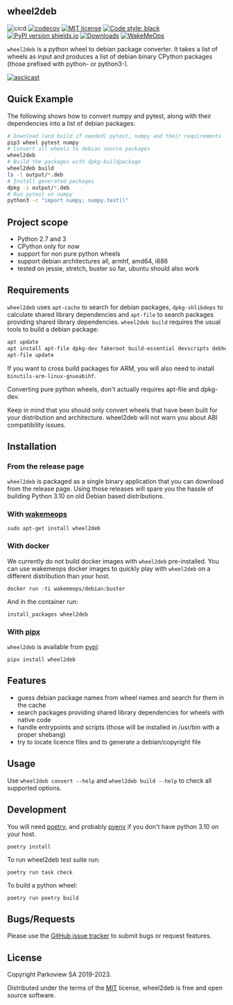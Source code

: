 ## wheel2deb

![cicd](https://github.com/upciti/wheel2deb/actions/workflows/cicd.yml/badge.svg)
[![codecov](https://codecov.io/gh/upciti/wheel2deb/branch/main/graph/badge.svg)](https://codecov.io/gh/upciti/wheel2deb)
[![MIT license](https://img.shields.io/badge/License-MIT-blue.svg)](https://lbesson.mit-license.org/)
[![Code style: black](https://img.shields.io/badge/code%20style-black-000000.svg)](https://github.com/ambv/black)
[![PyPI version shields.io](https://img.shields.io/pypi/v/wheel2deb.svg)](https://pypi.python.org/pypi/wheel2deb/)
[![Downloads](https://static.pepy.tech/personalized-badge/wheel2deb?period=total&units=international_system&left_color=blue&right_color=green&left_text=Downloads)](https://pepy.tech/project/wheel2deb)
[![WakeMeOps](https://docs.wakemeops.com/badges/wheel2deb.svg)](https://docs.wakemeops.com/packages/wheel2deb)

`wheel2deb` is a python wheel to debian package converter. It takes a list of wheels as input and produces a list of debian binary CPython packages (those prefixed with python- or python3-).

[![asciicast](https://asciinema.org/a/249779.svg)](https://asciinema.org/a/249779)

## Quick Example

The following shows how to convert numpy and pytest, along with their dependencies into a list of debian packages:

```sh
# Download (and build if needed) pytest, numpy and their requirements
pip3 wheel pytest numpy
# Convert all wheels to debian source packages
wheel2deb
# Build the packages with dpkg-buildpackage
wheel2deb build
ls -l output/*.deb
# Install generated packages
dpkg -i output/*.deb
# Run pytest on numpy
python3 -c "import numpy; numpy.test()"
```

## Project scope

- Python 2.7 and 3
- CPython only for now
- support for non pure python wheels
- support debian architectures all, armhf, amd64, i686
- tested on jessie, stretch, buster so far, ubuntu should also work

## Requirements

`wheel2deb` uses `apt-cache` to search for debian packages, `dpkg-shlibdeps` to calculate shared library dependencies and `apt-file` to search packages providing shared library dependencies. `wheel2deb build` requires the usual tools to build a debian package:

```sh
apt update
apt install apt-file dpkg-dev fakeroot build-essential devscripts debhelper
apt-file update
```

If you want to cross build packages for ARM, you will also need to install `binutils-arm-linux-gnueabihf`.

Converting pure python wheels, don't actually requires apt-file and dpkg-dev.

Keep in mind that you should only convert wheels that have been built for your distribution and architecture. wheel2deb will not warn you about ABI compatibility issues.

## Installation

### From the release page

`wheel2deb` is packaged as a single binary application that you can download from the release page. Using those releases will spare you the hassle of building Python 3.10 on old Debian based distributions.

### With [wakemeops](https://docs.wakemeops.com)

```shell
sudo apt-get install wheel2deb
```

### With docker

We currently do not build docker images with `wheel2deb` pre-installed. You can use wakemeops docker images to quickly play with `wheel2deb` on a different distribution than your host.

```shell
docker run -ti wakemeops/debian:buster
```

And in the container run:

```
install_packages wheel2deb
```

### With [pipx](https://github.com/pipxproject/pipx)

`wheel2deb` is available from [pypi](https://pypi.org/project/wheel2deb/):

```shell
pipx install wheel2deb
```

## Features

- guess debian package names from wheel names and search for them in the cache
- search packages providing shared library dependencies for wheels with native code
- handle entrypoints and scripts (those will be installed in /usr/bin with a proper shebang)
- try to locate licence files and to generate a debian/copyright file

## Usage

Use `wheel2deb convert --help` and `wheel2deb build --help` to check all supported options.

## Development

You will need [poetry](https://python-poetry.org/), and probably [pyenv](https://github.com/pyenv/pyenv) if you don't have python 3.10 on your host.

```shell
poetry install
```

To run wheel2deb test suite run:

```shell
poetry run task check
```

To build a python wheel:

```shell
poetry run poetry build
```

## Bugs/Requests

Please use the [GitHub issue tracker](https://github.com/upciti/wheel2deb/issues) to submit bugs or request features.

## License

Copyright Parkoview SA 2019-2023.

Distributed under the terms of the [MIT](https://github.com/upciti/wheel2deb/blob/master/LICENSE) license, wheel2deb is free and open source software.
